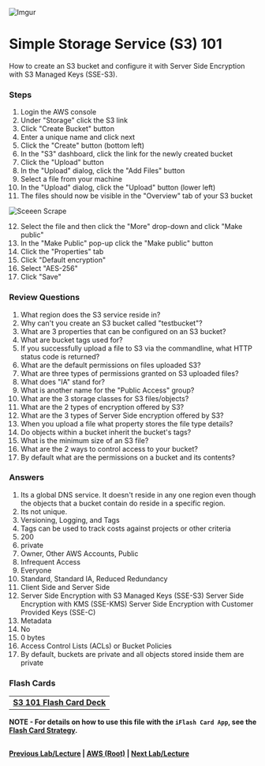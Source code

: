 ![Imgur](https://i.imgur.com/M32RGmj.png)


Simple Storage Service (S3) 101
======

 How to create an S3 bucket and configure it with Server Side Encryption with S3 Managed Keys (SSE-S3).


### Steps

  1.  Login the AWS console
  2.  Under "Storage" click the S3 link
  3.  Click "Create Bucket" button
  4.  Enter a unique name and click next
  5.  Click the "Create" button (bottom left)
  6.  In the "S3" dashboard, click the link for the newly created bucket
  7.  Click the "Upload" button
  8.  In the "Upload" dialog, click the "Add Files" button
  9.  Select a file from your machine
  10. In the "Upload" dialog, click the "Upload" button (lower left)
  11. The files should now be visible in the "Overview" tab of your S3 bucket
  
  ![Sceeen Scrape](https://i.imgur.com/21QKlUk.png)
  
  12. Select the file and then click the "More" drop-down and click "Make public"
  13. In the "Make Public" pop-up click the "Make public" button
  15. Click the "Properties" tab
  16. Click "Default encryption"
  17. Select "AES-256"
  18. Click "Save" 
  
    
### Review Questions

  1.  What region does the S3 service reside in?
  2.  Why can't you create an S3 bucket called "testbucket"?
  3.  What are 3 properties that can be configured on an S3 bucket?
  4.  What are bucket tags used for?
  5.  If you successfully upload a file to S3 via the commandline, what HTTP status code is returned?
  6.  What are the default permissions on files uploaded S3?
  7.  What are three types of permissions granted on S3 uploaded files?
  8.  What does "IA" stand for?
  9.  What is another name for the "Public Access" group?
  10. What are the 3 storage classes for S3 files/objects?
  11. What are the 2 types of encryption offered by S3?
  12. What are the 3 types of Server Side encryption offered by S3?
  13. When you upload a file what property stores the file type details?
  14. Do objects within a bucket inherit the bucket's tags?
  15. What is the minimum size of an S3 file?
  16. What are the 2 ways to control access to your bucket?
  17. By default what are the permissions on a bucket and its contents?
  

### Answers

  1.  Its a global DNS service. It doesn't reside in any one region even though the objects that a bucket contain do reside in a specific region. 
  2.  Its not unique.
  3.  Versioning, Logging, and Tags
  4.  Tags can be used to track costs against projects or other criteria
  5.  200
  6.  private
  7.  Owner, Other AWS Accounts, Public
  8.  Infrequent Access
  9.  Everyone
  10. Standard, Standard IA, Reduced Redundancy
  11. Client Side and Server Side
  12. Server Side Encryption with S3 Managed Keys (SSE-S3)
      Server Side Encryption with KMS (SSE-KMS)
      Server Side Encryption with Customer Provided Keys (SSE-C)
  13. Metadata
  14. No
  15. 0 bytes
  16. Access Control Lists (ACLs) or Bucket Policies
  17. By default, buckets are private and all objects stored inside them are private
  
  
  ### Flash Cards
  
  <table>
  <tr>
  <td>
  <b><a href="https://github.com/bradyhouse/house/blob/master/fiddles/aws/s3/s3-flashcards.zip?raw=true" download="s3-flashcards.zip">S3 101 Flash Card Deck</a></b>
  </td>
  </tr>
  </table>
  
  **NOTE - For details on how to use this file with the `iFlash Card App`, see the [Flash Card Strategy](https://github.com/bradyhouse/house/blob/master/fiddles/aws/readme.adoc#flash-card-strategy).**  
  
  ## 
  
  **[Previous Lab/Lecture](../iam/billing-alarm.md) | [AWS (Root)](../readme.adoc) | [Next Lab/Lecture](s3-versioning.md)**

     
